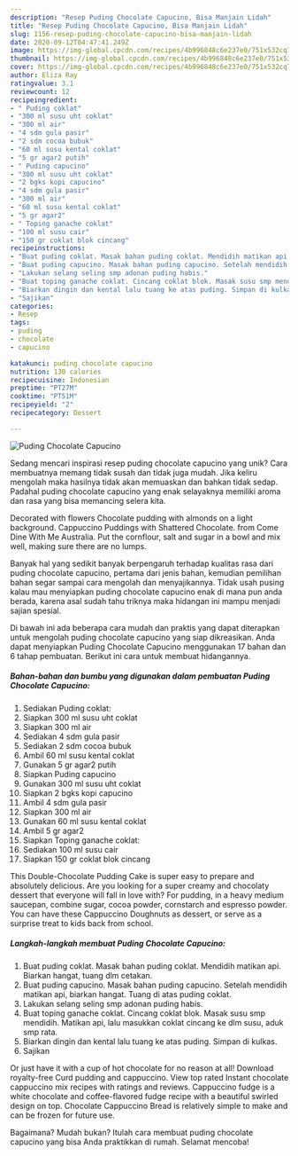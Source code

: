 ```yaml
---
description: "Resep Puding Chocolate Capucino, Bisa Manjain Lidah"
title: "Resep Puding Chocolate Capucino, Bisa Manjain Lidah"
slug: 1156-resep-puding-chocolate-capucino-bisa-manjain-lidah
date: 2020-09-12T04:47:41.249Z
image: https://img-global.cpcdn.com/recipes/4b996848c6e237e0/751x532cq70/puding-chocolate-capucino-foto-resep-utama.jpg
thumbnail: https://img-global.cpcdn.com/recipes/4b996848c6e237e0/751x532cq70/puding-chocolate-capucino-foto-resep-utama.jpg
cover: https://img-global.cpcdn.com/recipes/4b996848c6e237e0/751x532cq70/puding-chocolate-capucino-foto-resep-utama.jpg
author: Eliza Ray
ratingvalue: 3.1
reviewcount: 12
recipeingredient:
- " Puding coklat"
- "300 ml susu uht coklat"
- "300 ml air"
- "4 sdm gula pasir"
- "2 sdm cocoa bubuk"
- "60 ml susu kental coklat"
- "5 gr agar2 putih"
- " Puding capucino"
- "300 ml susu uht coklat"
- "2 bgks kopi capucino"
- "4 sdm gula pasir"
- "300 ml air"
- "60 ml susu kental coklat"
- "5 gr agar2"
- " Toping ganache coklat"
- "100 ml susu cair"
- "150 gr coklat blok cincang"
recipeinstructions:
- "Buat puding coklat. Masak bahan puding coklat. Mendidih matikan api. Biarkan hangat, tuang dlm cetakan."
- "Buat puding capucino. Masak bahan puding capucino. Setelah mendidih matikan api, biarkan hangat. Tuang di atas puding coklat."
- "Lakukan selang seling smp adonan puding habis."
- "Buat toping ganache coklat. Cincang coklat blok. Masak susu smp mendidih. Matikan api, lalu masukkan coklat cincang ke dlm susu, aduk smp rata."
- "Biarkan dingin dan kental lalu tuang ke atas puding. Simpan di kulkas."
- "Sajikan"
categories:
- Resep
tags:
- puding
- chocolate
- capucino

katakunci: puding chocolate capucino 
nutrition: 130 calories
recipecuisine: Indonesian
preptime: "PT27M"
cooktime: "PT51M"
recipeyield: "2"
recipecategory: Dessert

---
```



![Puding Chocolate Capucino](https://img-global.cpcdn.com/recipes/4b996848c6e237e0/751x532cq70/puding-chocolate-capucino-foto-resep-utama.jpg)

Sedang mencari inspirasi resep puding chocolate capucino yang unik? Cara membuatnya memang tidak susah dan tidak juga mudah. Jika keliru mengolah maka hasilnya tidak akan memuaskan dan bahkan tidak sedap. Padahal puding chocolate capucino yang enak selayaknya memiliki aroma dan rasa yang bisa memancing selera kita.

Decorated with flowers Chocolate pudding with almonds on a light background. Cappuccino Puddings with Shattered Chocolate. from Come Dine With Me Australia. Put the cornflour, salt and sugar in a bowl and mix well, making sure there are no lumps.

Banyak hal yang sedikit banyak berpengaruh terhadap kualitas rasa dari puding chocolate capucino, pertama dari jenis bahan, kemudian pemilihan bahan segar sampai cara mengolah dan menyajikannya. Tidak usah pusing kalau mau menyiapkan puding chocolate capucino enak di mana pun anda berada, karena asal sudah tahu triknya maka hidangan ini mampu menjadi sajian spesial.


Di bawah ini ada beberapa cara mudah dan praktis yang dapat diterapkan untuk mengolah puding chocolate capucino yang siap dikreasikan. Anda dapat menyiapkan Puding Chocolate Capucino menggunakan 17 bahan dan 6 tahap pembuatan. Berikut ini cara untuk membuat hidangannya.

<!--inarticleads1-->

##### Bahan-bahan dan bumbu yang digunakan dalam pembuatan Puding Chocolate Capucino:

1. Sediakan  Puding coklat:
1. Siapkan 300 ml susu uht coklat
1. Siapkan 300 ml air
1. Sediakan 4 sdm gula pasir
1. Sediakan 2 sdm cocoa bubuk
1. Ambil 60 ml susu kental coklat
1. Gunakan 5 gr agar2 putih
1. Siapkan  Puding capucino
1. Gunakan 300 ml susu uht coklat
1. Siapkan 2 bgks kopi capucino
1. Ambil 4 sdm gula pasir
1. Siapkan 300 ml air
1. Gunakan 60 ml susu kental coklat
1. Ambil 5 gr agar2
1. Siapkan  Toping ganache coklat:
1. Sediakan 100 ml susu cair
1. Siapkan 150 gr coklat blok cincang


This Double-Chocolate Pudding Cake is super easy to prepare and absolutely delicious. Are you looking for a super creamy and chocolaty dessert that everyone will fall in love with? For pudding, in a heavy medium saucepan, combine sugar, cocoa powder, cornstarch and espresso powder. You can have these Cappuccino Doughnuts as dessert, or serve as a surprise treat to kids back from school. 

<!--inarticleads2-->

##### Langkah-langkah membuat Puding Chocolate Capucino:

1. Buat puding coklat. Masak bahan puding coklat. Mendidih matikan api. Biarkan hangat, tuang dlm cetakan.
1. Buat puding capucino. Masak bahan puding capucino. Setelah mendidih matikan api, biarkan hangat. Tuang di atas puding coklat.
1. Lakukan selang seling smp adonan puding habis.
1. Buat toping ganache coklat. Cincang coklat blok. Masak susu smp mendidih. Matikan api, lalu masukkan coklat cincang ke dlm susu, aduk smp rata.
1. Biarkan dingin dan kental lalu tuang ke atas puding. Simpan di kulkas.
1. Sajikan


Or just have it with a cup of hot chocolate for no reason at all! Download royalty-free Curd pudding and cappuccino. View top rated Instant chocolate cappuccino mix recipes with ratings and reviews. Cappuccino fudge is a white chocolate and coffee-flavored fudge recipe with a beautiful swirled design on top. Chocolate Cappuccino Bread is relatively simple to make and can be frozen for future use. 

Bagaimana? Mudah bukan? Itulah cara membuat puding chocolate capucino yang bisa Anda praktikkan di rumah. Selamat mencoba!
